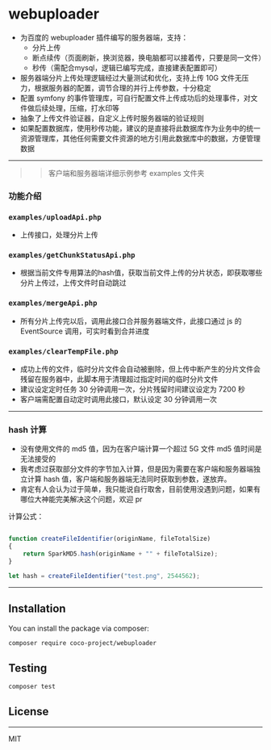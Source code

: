 # webuploader

* 为百度的 webuploader 插件编写的服务器端，支持：
    * 分片上传
    * 断点续传（页面刷新，换浏览器，换电脑都可以接着传，只要是同一文件）
    * 秒传（需配合mysql，逻辑已编写完成，直接建表配置即可）
* 服务器端分片上传处理逻辑经过大量测试和优化，支持上传 10G 文件无压力，根据服务器的配置，调节合理的并行上传参数，十分稳定
* 配置 symfony 的事件管理库，可自行配置文件上传成功后的处理事件，对文件做后续处理，压缩，打水印等
* 抽象了上传文件验证器，自定义上传时服务器端的验证规则
* 如果配置数据库，使用秒传功能，建议的是直接将此数据库作为业务中的统一资源管理库，其他任何需要文件资源的地方引用此数据库中的数据，方便管理数据

---

> > 客户端和服务器端详细示例参考 examples 文件夹

### 功能介绍

### `examples/uploadApi.php`

* 上传接口，处理分片上传

### `examples/getChunkStatusApi.php`

* 根据当前文件专用算法的hash值，获取当前文件上传的分片状态，即获取哪些分片上传过，上传文件时自动跳过

### `examples/mergeApi.php`

* 所有分片上传完以后，调用此接口合并服务器端文件，此接口通过 js 的 EventSource 调用，可实时看到合并进度

### `examples/clearTempFile.php`

* 成功上传的文件，临时分片文件会自动被删除，但上传中断产生的分片文件会残留在服务器中，此脚本用于清理超过指定时间的临时分片文件
* 建议设定定时任务 30 分钟调用一次，分片残留时间建议设定为 7200 秒
* 客户端需配置自动定时调用此接口，默认设定 30 分钟调用一次

---

### hash 计算

* 没有使用文件的 md5 值，因为在客户端计算一个超过 5G 文件 md5 值时间是无法接受的
* 我考虑过获取部分文件的字节加入计算，但是因为需要在客户端和服务器端独立计算 hash 值，客户端和服务器端无法同时获取到参数，遂放弃。
* 肯定有人会认为过于简单，我只能说自行取舍，目前使用没遇到问题，如果有哪位大神能完美解决这个问题，欢迎 pr

计算公式：

```javascript

function createFileIdentifier(originName, fileTotalSize)
{
    return SparkMD5.hash(originName + "" + fileTotalSize);
}

let hash = createFileIdentifier("test.png", 2544562);

```

---

## Installation

You can install the package via composer:

```bash
composer require coco-project/webuploader
```

## Testing

``` bash
composer test
```

## License

---

MIT
